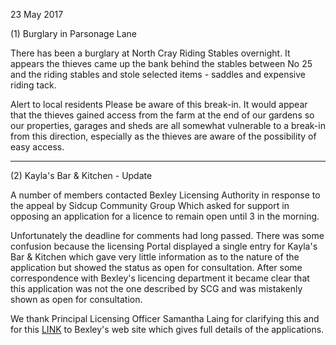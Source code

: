 23 May 2017

(1) Burglary in Parsonage Lane

There has been a burglary at North Cray Riding Stables overnight. It appears the thieves came up the bank behind the stables between No 25 and the riding stables and stole selected items - saddles and expensive riding tack.

Alert to local residents Please be aware of this break-in. It would appear that the thieves gained access from the farm at the end of our gardens so our properties, garages and sheds are all somewhat vulnerable to a break-in from this direction, especially as the thieves are aware of the possibility of easy access.

---

(2) Kayla's Bar & Kitchen - Update

A number of members contacted Bexley Licensing Authority in response to the appeal by Sidcup Community Group Which asked for support in opposing an application for a licence to remain open until 3 in the morning.

Unfortunately the deadline for comments had long passed. There was some confusion because the licensing Portal displayed a single entry for Kayla's Bar & Kitchen which gave very little information as to the nature of the application but showed the status as open for consultation. After some correspondence with Bexley's licencing department it became clear that this application was not the one described by SCG and was mistakenly shown as open for consultation.

We thank Principal Licensing Officer Samantha Laing for clarifying this and for this [LINK](http://democracy.bexley.gov.uk/ieListDocuments.aspx?CId=174&MId=28442&Ver=4) to Bexley's web site which gives full details of the applications.
